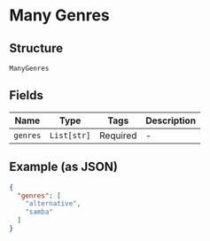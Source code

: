 
# Many Genres

## Structure

`ManyGenres`

## Fields

| Name | Type | Tags | Description |
|  --- | --- | --- | --- |
| `genres` | `List[str]` | Required | - |

## Example (as JSON)

```json
{
  "genres": [
    "alternative",
    "samba"
  ]
}
```

